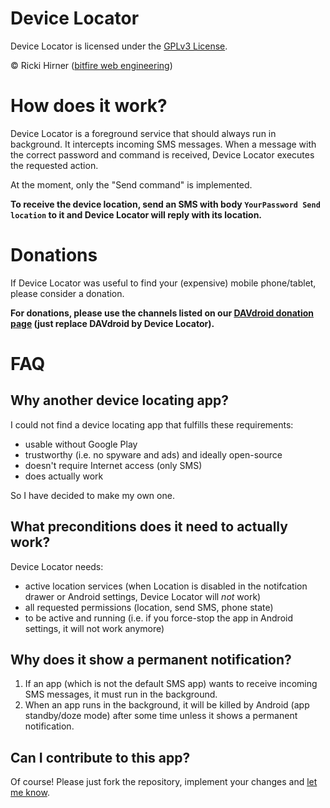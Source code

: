 
Device Locator
==============

Device Locator is licensed under the [GPLv3 License](LICENSE).

© Ricki Hirner ([bitfire web engineering](https://www.bitfire.at))


How does it work?
=================

Device Locator is a foreground service that should always run
in background. It intercepts incoming SMS messages. When a
message with the correct password and command is received,
Device Locator executes the requested action.

At the moment, only the "Send command" is implemented.

**To receive the device location, send an SMS with body `YourPassword Send location`
to it and Device Locator will reply with its location.**


Donations
=========

If Device Locator was useful to find your (expensive) mobile phone/tablet,
please consider a donation.

**For donations, please use the channels listed on our [DAVdroid
donation page](https://www.davdroid.com/donate/) (just replace DAVdroid by Device Locator).**


FAQ
===

Why another device locating app?
--------------------------------

I could not find a device locating app that fulfills these requirements:

  * usable without Google Play
  * trustworthy (i.e. no spyware and ads) and ideally open-source
  * doesn't require Internet access (only SMS)
  * does actually work

So I have decided to make my own one.


What preconditions does it need to actually work?
-------------------------------------------------

Device Locator needs:

  * active location services (when Location is disabled in the notifcation drawer
    or Android settings, Device Locator will *not* work)
  * all requested permissions (location, send SMS, phone state)
  * to be active and running (i.e. if you force-stop the app in Android settings,
    it will not work anymore)


Why does it show a permanent notification?
------------------------------------------

1. If an app (which is not the default SMS app) wants to receive incoming
SMS messages, it must run in the background.
1. When an app runs in the background, it will be killed by Android
(app standby/doze mode) after some time unless it shows a permanent
notification.


Can I contribute to this app?
-----------------------------

Of course! Please just fork the repository, implement your changes and [let me
know](mailto:play@bitfire.at).

